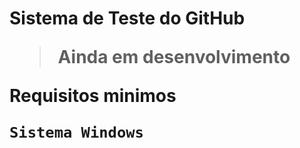 <h1> Sistema de Teste do GitHub

>Ainda em desenvolvimento

Requisitos minimos

```
Sistema Windows
```
